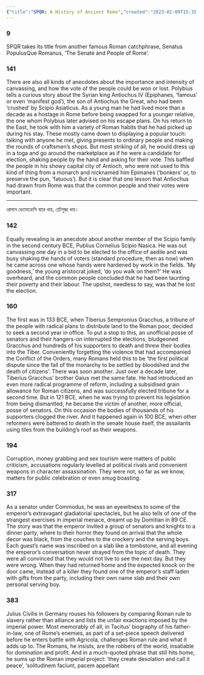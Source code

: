 ```yaml
---
{"title":"SPQR: A History of Ancient Rome","created":"2023-02-09T15:35:00+06:00","updated":"2023-02-09T15:40:03+06:00","tags":["reading-notes"],"dg-publish":true,"permalink":"/personal/reading/notes-and-highlights/spqr-a-history-of-ancient-rome/","dgPassFrontmatter":true}
---
```


### 9

SPQR takes its title from another famous Roman catchphrase, Senatus PopulusQue Romanus, ‘The Senate and People of Rome’.

### 141
There are also all kinds of anecdotes about the importance and intensity of canvassing, and how the vote of the people could be won or lost. Polybius tells a curious story about the Syrian king Antiochus IV (Epiphanes, ‘famous’ or even ‘manifest god’), the son of Antiochus the Great, who had been ‘crushed’ by Scipio Asiaticus. As a young man he had lived more than a decade as a hostage in Rome before being swapped for a younger relative, the one whom Polybius later advised on his escape plans. On his return to the East, he took with him a variety of Roman habits that he had picked up during his stay. These mostly came down to displaying a popular touch: talking with anyone he met, giving presents to ordinary people and making the rounds of craftsmen’s shops. But most striking of all, he would dress up in a toga and go around the marketplace as if he were a candidate for election, shaking people by the hand and asking for their vote. This baffled the people in his showy capital city of Antioch, who were not used to this kind of thing from a monarch and nicknamed him Epimanes (‘bonkers’ or, to preserve the pun, ‘fatuous’). But it is clear that one lesson that Antiochus had drawn from Rome was that the common people and their votes were important.

---
রোমান ডেমোক্রেসি যারে খায়, প্লেটসুদ্ধা খায়।

### 142

Equally revealing is an anecdote about another member of the Scipio family in the second century BCE, Publius Cornelius Scipio Nasica. He was out canvassing one day in a bid to be elected to the office of aedile and was busy shaking the hands of voters (standard procedure, then as now) when he came across one whose hands were hardened by work in the fields. ‘My goodness,’ the young aristocrat joked, ‘do you walk on them?’ He was overheard, and the common people concluded that he had been taunting their poverty and their labour. The upshot, needless to say, was that he lost the election.

### 160

The first was in 133 BCE, when Tiberius Sempronius Gracchus, a tribune of the people with radical plans to distribute land to the Roman poor, decided to seek a second year in office. To put a stop to this, an unofficial posse of senators and their hangers-on interrupted the elections, bludgeoned Gracchus and hundreds of his supporters to death and threw their bodies into the Tiber. Conveniently forgetting the violence that had accompanied the Conflict of the Orders, many Romans held this to be ‘the first political dispute since the fall of the monarchy to be settled by bloodshed and the death of citizens’. There was soon another. Just over a decade later, Tiberius Gracchus’ brother Gaius met the same fate. He had introduced an even more radical programme of reform, including a subsidised grain allowance for Roman citizens, and was successfully elected tribune for a second time. But in 121 BCE, when he was trying to prevent his legislation from being dismantled, he became the victim of another, more official, posse of senators. On this occasion the bodies of thousands of his supporters clogged the river. And it happened again in 100 BCE, when other reformers were battered to death in the senate house itself, the assailants using tiles from the building’s roof as their weapons.

### 194

Corruption, money grabbing and sex tourism were matters of public criticism, accusations regularly levelled at political rivals and convenient weapons in character assassination. They were not, so far as we know, matters for public celebration or even smug boasting.

### 317

As a senator under Commodus, he was an eyewitness to some of the emperor’s extravagant gladiatorial spectacles, but he also tells of one of the strangest exercises in imperial menace, dreamt up by Domitian in 89 CE. The story was that the emperor invited a group of senators and knights to a dinner party, where to their horror they found on arrival that the whole decor was black, from the couches to the crockery and the serving boys. Each guest’s name was inscribed on a slab like a tombstone, and all evening the emperor’s conversation never strayed from the topic of death. They were all convinced that they would not live to see the next day. But they were wrong. When they had returned home and the expected knock on the door came, instead of a killer they found one of the emperor’s staff laden with gifts from the party, including their own name slab and their own personal serving boy.

### 383

Julius Civilis in Germany rouses his followers by comparing Roman rule to slavery rather than alliance and lists the unfair exactions imposed by the imperial power. Most memorably of all, in Tacitus’ biography of his father-in-law, one of Rome’s enemies, as part of a set-piece speech delivered before he enters battle with Agricola, challenges Roman rule and what it adds up to. The Romans, he insists, are the robbers of the world, insatiable for domination and profit. And in a much-quoted phrase that still hits home, he sums up the Roman imperial project: ‘they create desolation and call it peace’, ‘solitudinem faciunt, pacem appellant